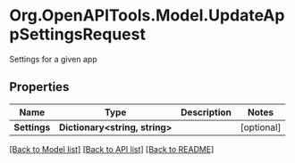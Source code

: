 # Org.OpenAPITools.Model.UpdateAppSettingsRequest
Settings for a given app
## Properties

Name | Type | Description | Notes
------------ | ------------- | ------------- | -------------
**Settings** | **Dictionary&lt;string, string&gt;** |  | [optional] 

[[Back to Model list]](../README.md#documentation-for-models) [[Back to API list]](../README.md#documentation-for-api-endpoints) [[Back to README]](../README.md)

